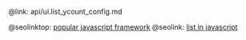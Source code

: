 @link: api/ui.list_ycount_config.md

@seolinktop: [popular javascript framework](https://webix.com)
@seolink: [list in javascript](https://webix.com/widget/list/)